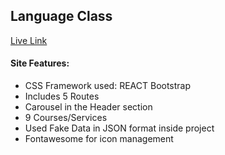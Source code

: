 ## Language Class

[Live Link](https://ephemeral-pastelito-58955e.netlify.app/)

#### Site Features: 
- CSS Framework used: REACT Bootstrap
- Includes 5 Routes
- Carousel in the Header section
- 9 Courses/Services
- Used Fake Data in JSON format inside project
- Fontawesome for icon management
